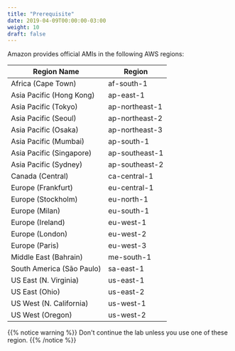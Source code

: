 ```yaml
---
title: "Prerequisite"
date: 2019-04-09T00:00:00-03:00
weight: 10
draft: false
---
```


Amazon provides official AMIs in the following AWS regions:

| Region Name | Region |
|---|---|
| Africa (Cape Town) | af-south-1 |
| Asia Pacific (Hong Kong) | ap-east-1 |
| Asia Pacific (Tokyo) | ap-northeast-1 |
| Asia Pacific (Seoul) | ap-northeast-2 |
| Asia Pacific (Osaka) | ap-northeast-3 |
| Asia Pacific (Mumbai) | ap-south-1 |
| Asia Pacific (Singapore) | ap-southeast-1 |
| Asia Pacific (Sydney) | ap-southeast-2 |
| Canada (Central) | ca-central-1 |
| Europe (Frankfurt) |eu-central-1 |
| Europe (Stockholm) | eu-north-1 |
| Europe (Milan) | eu-south-1 |
| Europe (Ireland) | eu-west-1 |
| Europe (London) | eu-west-2 |
| Europe (Paris) | eu-west-3 |
| Middle East (Bahrain) | me-south-1 |
| South America (São Paulo) | sa-east-1 |
| US East (N. Virginia) | us-east-1 |
| US East (Ohio) | us-east-2 |
| US West (N. California) | us-west-1 |
| US West (Oregon) | us-west-2 |

{{% notice warning %}}
Don't continue the lab unless you use one of these region.
{{% /notice %}}
